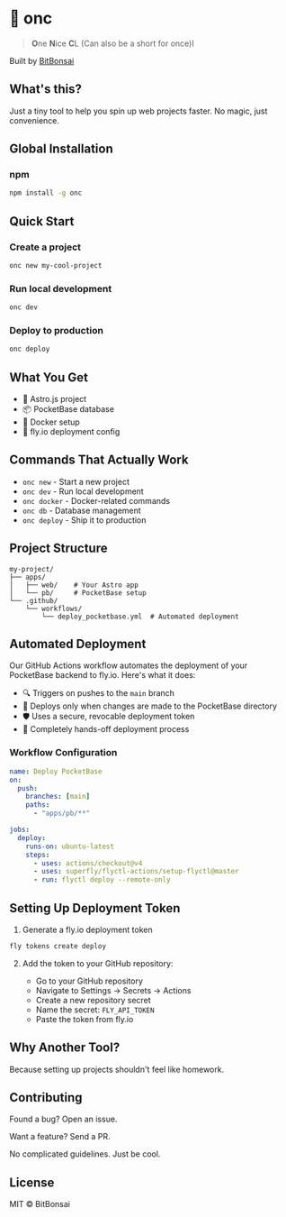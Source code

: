 # 🌱 onc

> **O**ne **N**ice **C**L (Can also be a short for once)I

Built by [BitBonsai](https://github.com/bitbonsai)

## What's this?

Just a tiny tool to help you spin up web projects faster. No magic, just convenience.

## Global Installation

### npm

```bash
npm install -g onc
```

## Quick Start

### Create a project

```bash
onc new my-cool-project
```

### Run local development

```bash
onc dev
```

### Deploy to production

```bash
onc deploy
```

## What You Get

- 🚀 Astro.js project
- 📦 PocketBase database
- 🐳 Docker setup
- 🚢 fly.io deployment config

## Commands That Actually Work

- `onc new` - Start a new project
- `onc dev` - Run local development
- `onc docker` - Docker-related commands
- `onc db` - Database management
- `onc deploy` - Ship it to production

## Project Structure

```
my-project/
├── apps/
│   ├── web/    # Your Astro app
│   └── pb/     # PocketBase setup
└── .github/
    └── workflows/
        └── deploy_pocketbase.yml  # Automated deployment
```

## Automated Deployment

Our GitHub Actions workflow automates the deployment of your PocketBase backend to fly.io. Here's what it does:

- 🔍 Triggers on pushes to the `main` branch
- 🚢 Deploys only when changes are made to the PocketBase directory
- 🛡️ Uses a secure, revocable deployment token
- 🤖 Completely hands-off deployment process

### Workflow Configuration

```yaml
name: Deploy PocketBase
on:
  push:
    branches: [main]
    paths:
      - "apps/pb/**"

jobs:
  deploy:
    runs-on: ubuntu-latest
    steps:
      - uses: actions/checkout@v4
      - uses: superfly/flyctl-actions/setup-flyctl@master
      - run: flyctl deploy --remote-only
```

## Setting Up Deployment Token

1. Generate a fly.io deployment token

```bash
fly tokens create deploy
```

2. Add the token to your GitHub repository:

   - Go to your GitHub repository
   - Navigate to Settings → Secrets → Actions
   - Create a new repository secret
   - Name the secret: `FLY_API_TOKEN`
   - Paste the token from fly.io

## Why Another Tool?

Because setting up projects shouldn't feel like homework.

## Contributing

Found a bug? Open an issue.

Want a feature? Send a PR.

No complicated guidelines. Just be cool.

## License

MIT © BitBonsai
